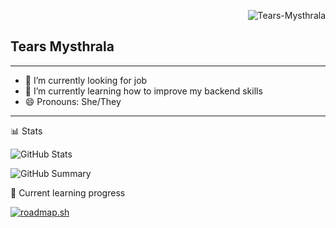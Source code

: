 <p align="right"> <img src="https://komarev.com/ghpvc/?username=Tears-Mysthrala&label=Profile%20views&color=0e75b6&size=24&style=flat" alt="Tears-Mysthrala" /> </p>

## Tears Mysthrala

---

- 🔭 I’m currently looking for job
- 🌱 I’m currently learning how to improve my backend skills
- 😄 Pronouns: She/They
---

📊 Stats

![GitHub Stats](http://github-profile-summary-cards.vercel.app/api/cards/stats?username=Tears-Mysthrala&theme=tokyonight)
<!-- currently broken
![GitHub Streak](https://streak-stats.demolab.com?user=tears-mysthrala&theme=tokyonight&date_format=j%20M%5B%20Y%5D) 
-->
![GitHub Summary](http://github-profile-summary-cards.vercel.app/api/cards/profile-details?username=Tears-Mysthrala&theme=tokyonight)

📜 Current learning progress

[![roadmap.sh](https://roadmap.sh/card/tall/66548788d6b907c7f7fc57a4?variant=dark)](https://roadmap.sh)

